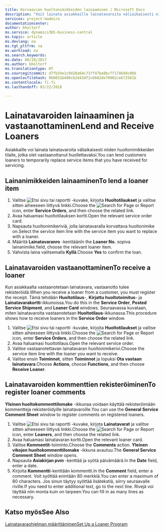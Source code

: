 ```yaml
---
title: Korvaavien huoltonimikkeiden lainaaminen | Microsoft Docs
description: "Voit lainata asiakkaille lainatavaroita väliaikaisesti niiden huoltonimikkeiden tilalle, jotka olet vastaanottanut huollettavaksi."
services: project-madeira
documentationcenter: 
author: bholtorf
ms.service: dynamics365-business-central
ms.topic: article
ms.devlang: na
ms.tgt_pltfrm: na
ms.workload: na
ms.search.keywords: 
ms.date: 08/28/2017
ms.author: bholtorf
ms.translationtype: HT
ms.sourcegitcommit: d7fb34e1c9428a64c71ff47be8bcff174649c00d
ms.openlocfilehash: 068031b480cb2d43df2c6682de70902ce672581b
ms.contentlocale: fi-fi
ms.lasthandoff: 03/22/2018

---
```

# <a name="lend-and-receive-loaners"></a><span data-ttu-id="eeaa2-103">Lainatavaroiden lainaaminen ja vastaanottaminen</span><span class="sxs-lookup"><span data-stu-id="eeaa2-103">Lend and Receive Loaners</span></span>
<span data-ttu-id="eeaa2-104">Asiakkaille voi lainata lainatavaroita väliaikaisesti niiden huoltonimikkeiden tilalle, jotka olet vastaanottanut huollettavaksi.</span><span class="sxs-lookup"><span data-stu-id="eeaa2-104">You can lend customers loaners to temporarily replace service items that you have received for servicing.</span></span>  
  
## <a name="to-lend-a-loaner-item"></a><span data-ttu-id="eeaa2-105">Lainanimikkeiden lainaaminen</span><span class="sxs-lookup"><span data-stu-id="eeaa2-105">To lend a loaner item</span></span>    
1. <span data-ttu-id="eeaa2-106">Valitse ![Etsi sivu tai raportti](media/ui-search/search_small.png "Etsi sivu tai raportti -kuvake") -kuvake, kirjoita **Huoltotilaukset** ja valitse sitten aiheeseen liittyvä linkki.</span><span class="sxs-lookup"><span data-stu-id="eeaa2-106">Choose the ![Search for Page or Report](media/ui-search/search_small.png "Search for Page or Report icon") icon, enter **Service Orders**, and then choose the related link.</span></span>  
2. <span data-ttu-id="eeaa2-107">Avaa haluamasi huoltotilauksen kortti.</span><span class="sxs-lookup"><span data-stu-id="eeaa2-107">Open the relevant service order card.</span></span>  
3. <span data-ttu-id="eeaa2-108">Napsauta huoltonimikeriviä, jolla lainatavaralla korvattava huoltonimike on.</span><span class="sxs-lookup"><span data-stu-id="eeaa2-108">Select the service item line with the service item you want to replace with a loaner.</span></span>  
4. <span data-ttu-id="eeaa2-109">Määritä **Lainatavaranro** -kenttään</span><span class="sxs-lookup"><span data-stu-id="eeaa2-109">In the **Loaner No.**</span></span> <span data-ttu-id="eeaa2-110">sopiva lainanimike.</span><span class="sxs-lookup"><span data-stu-id="eeaa2-110">field, choose the relevant loaner item.</span></span>  
5. <span data-ttu-id="eeaa2-111">Vahvista laina valitsemalla **Kyllä**.</span><span class="sxs-lookup"><span data-stu-id="eeaa2-111">Choose **Yes** to confirm the loan.</span></span>  

## <a name="to-receive-a-loaner"></a><span data-ttu-id="eeaa2-112">Lainatavaroiden vastaanottaminen</span><span class="sxs-lookup"><span data-stu-id="eeaa2-112">To receive a loaner</span></span>  
<span data-ttu-id="eeaa2-113">Kun asiakkaalta vastaanotetaan lainatavara, vastaanotto tulee rekisteröidä.</span><span class="sxs-lookup"><span data-stu-id="eeaa2-113">When you receive a loaner from a customer, you must register the receipt.</span></span> <span data-ttu-id="eeaa2-114">Tämä tehdään **Huoltotilaus**-, **Kirjattu huoltotoimitus**- ja **Lainatavarakortti**-ikkunoissa.</span><span class="sxs-lookup"><span data-stu-id="eeaa2-114">You do this in the **Service Order**, **Posted Service Shipment**, and **Loaner Card** windows.</span></span> <span data-ttu-id="eeaa2-115">Seuraavassa kuvataan, miten lainatavaroita vastaanotetaan **Huoltotilaus**-ikkunassa.</span><span class="sxs-lookup"><span data-stu-id="eeaa2-115">This procedure shows how to receive loaners in the **Service Order** window.</span></span>  
  
1. <span data-ttu-id="eeaa2-116">Valitse ![Etsi sivu tai raportti](media/ui-search/search_small.png "Etsi sivu tai raportti -kuvake") -kuvake, kirjoita **Huoltotilaukset** ja valitse sitten aiheeseen liittyvä linkki.</span><span class="sxs-lookup"><span data-stu-id="eeaa2-116">Choose the ![Search for Page or Report](media/ui-search/search_small.png "Search for Page or Report icon") icon, enter **Service Orders**, and then choose the related link.</span></span>  
2. <span data-ttu-id="eeaa2-117">Avaa haluamasi huoltotilaus.</span><span class="sxs-lookup"><span data-stu-id="eeaa2-117">Open the relevant service order.</span></span>  
3. <span data-ttu-id="eeaa2-118">Valitse vastaanotettavan lainatavaran huoltonimikerivi.</span><span class="sxs-lookup"><span data-stu-id="eeaa2-118">Choose the service item line with the loaner you want to receive.</span></span>  
4. <span data-ttu-id="eeaa2-119">Valitse ensin **Toiminnot**, sitten **Toiminnot** ja lopuksi **Ota vastaan lainatavara**.</span><span class="sxs-lookup"><span data-stu-id="eeaa2-119">Choose **Actions**, choose **Functions**, and then choose **Receive Loaner**.</span></span>  

## <a name="to-register-loaner-comments"></a><span data-ttu-id="eeaa2-120">Lainatavaroiden kommenttien rekisteröiminen</span><span class="sxs-lookup"><span data-stu-id="eeaa2-120">To register loaner comments</span></span>  
<span data-ttu-id="eeaa2-121">**Yleinen huoltokommenttilomake** -ikkunaa voidaan käyttää rekisteröimään kommentteja rekisteröidyille lainatavaroille.</span><span class="sxs-lookup"><span data-stu-id="eeaa2-121">You can use the **General Service Comment Sheet** window to register comments on registered loaners.</span></span>  
  
1. <span data-ttu-id="eeaa2-122">Valitse ![Etsi sivu tai raportti](media/ui-search/search_small.png "Etsi sivu tai raportti -kuvake") -kuvake, kirjota **Lainatavarat** ja valitse sitten aiheeseen liittyvä linkki.</span><span class="sxs-lookup"><span data-stu-id="eeaa2-122">Choose the ![Search for Page or Report](media/ui-search/search_small.png "Search for Page or Report icon") icon, enter **Loaners**, and then choose the related link.</span></span>  
2. <span data-ttu-id="eeaa2-123">Avaa haluamasi lainatavaran kortti.</span><span class="sxs-lookup"><span data-stu-id="eeaa2-123">Open the relevant loaner card.</span></span>  
3. <span data-ttu-id="eeaa2-124">Valitse **Kommentit**-toiminto.</span><span class="sxs-lookup"><span data-stu-id="eeaa2-124">Choose the **Comments** action.</span></span> <span data-ttu-id="eeaa2-125">**Yleinen vikojen huoltokommenttilomake** -ikkuna avautuu.</span><span class="sxs-lookup"><span data-stu-id="eeaa2-125">The **General Service Comment Sheet** window opens.</span></span>  
4. <span data-ttu-id="eeaa2-126">Napsauta **Asiakirjan pvm** -kenttää ja syötä päivämäärä.</span><span class="sxs-lookup"><span data-stu-id="eeaa2-126">In the **Date** field, enter a date.</span></span>  
5. <span data-ttu-id="eeaa2-127">Kirjoita **Kommentti**-kenttään kommentti.</span><span class="sxs-lookup"><span data-stu-id="eeaa2-127">In the **Comment** field, enter a comment.</span></span> <span data-ttu-id="eeaa2-128">Voit syöttää enintään 80 merkkiä.</span><span class="sxs-lookup"><span data-stu-id="eeaa2-128">You can enter a maximum of 80 characters.</span></span> <span data-ttu-id="eeaa2-129">Jos sinun täytyy syöttää lisätekstiä, siirry seuraavalle riville.</span><span class="sxs-lookup"><span data-stu-id="eeaa2-129">If you need to enter additional text, go to the next line.</span></span> <span data-ttu-id="eeaa2-130">Rivejä voi täyttää niin monta kuin on tarpeen.</span><span class="sxs-lookup"><span data-stu-id="eeaa2-130">You can fill in as many lines as necessary.</span></span>  
  
## <a name="see-also"></a><span data-ttu-id="eeaa2-131">Katso myös</span><span class="sxs-lookup"><span data-stu-id="eeaa2-131">See Also</span></span>  
[<span data-ttu-id="eeaa2-132">Lainatavaraohjelman määrittäminen</span><span class="sxs-lookup"><span data-stu-id="eeaa2-132">Set Up a Loaner Program</span></span>](service-how-setup-loaner-program.md)   

